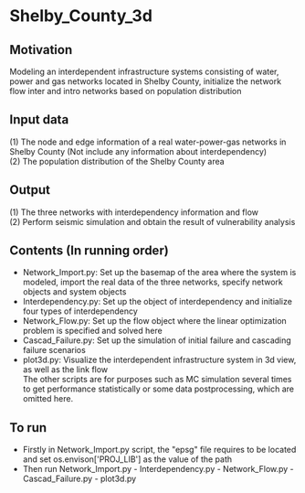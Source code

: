 # Shelby_County_3d
## Motivation
Modeling an interdependent infrastructure systems consisting of water, power and gas networks located in Shelby County, initialize the network flow inter and intro networks based on population distribution
## Input data
(1) The node and edge information of a real water-power-gas networks in Shelby County (Not include any information about interdependency)
<br>(2) The population distribution of the Shelby County area
## Output
(1) The three networks with interdependency information and flow <br>
(2) Perform seismic simulation and obtain the result of vulnerability analysis
## Contents (In running order)
* Network_Import.py: Set up the basemap of the area where the system is modeled, import the real data of the three networks, specify network objects and system objects
* Interdependency.py: Set up the object of interdependency and initialize four types of interdependency
* Network_Flow.py: Set up the flow object where the linear optimization problem is specified and solved here
* Cascad_Failure.py: Set up the simulation of initial failure and cascading failure scenarios
* plot3d.py: Visualize the interdependent infrastructure system in 3d view, as well as the link flow
<br> The other scripts are for purposes such as MC simulation several times to get performance statistically or some data postprocessing, which are omitted here.
## To run
* Firstly in Network_Import.py script, the "epsg" file requires to be located and set os.envison['PROJ_LIB'] as the value of the path
* Then run Network_Import.py - Interdependency.py - Network_Flow.py - Cascad_Failure.py - plot3d.py
